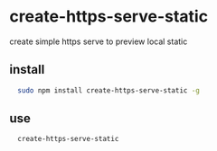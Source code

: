 # create-https-serve-static

create simple https serve to preview local static

## install

```bash
  sudo npm install create-https-serve-static -g
```

## use

```bash
  create-https-serve-static
```
